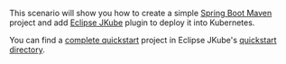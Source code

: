 This scenario will show you how to create a simple [Spring Boot Maven](https://spring.io/projects/spring-boot) project
and add [Eclipse JKube](https://github.com/eclipse/jkube) plugin to deploy it into Kubernetes.

You can find a [complete quickstart](https://github.com/eclipse/jkube/tree/master/quickstarts/maven/spring-boot)
project in Eclipse JKube's
[quickstart directory](https://github.com/eclipse/jkube/tree/master/quickstarts/).